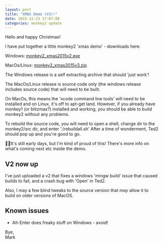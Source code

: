 ```yaml
---
layout: post
title: "XMAS Demo (V3)!"
date: 2015-12-23 17:07:00
categories: monkey2 update
---
```


Hello and happy Christmas!

I have put together a little monkey2 'xmas demo' - downloads here:

Windows: [monkey2_xmas2015v2.exe](http://www.monkey-x.com/mak/mx2/monkey2_xmas2015v2.exe)

MacOs/Linux: [monkey2_xmas2015v3.zip](http://www.monkey-x.com/mak/mx2/monkey2_xmas2015v3.zip)

The Windows release is a self extracting archive that should 'just work'!

The MacOs/Linux release is source code only (the windows release includes source code) that will need to be built.

On MacOs, this means the 'xcode command line tools' will need to be installed and on Linux, it's off to apt-get land. However, if you already have monkey1 (or blitzmax?) installed and working, you should be able to build monkey2 without any problems.

To rebuild the source code, you will need to open a shell, change dir to the monkey2/src dir, and enter './rebuildall.sh' After a time of wonderment, Ted2 should pop up and you're good to go.

It's still early days, but I'm kind of proud of this! There's more info on what's coming next etc inside the demo.


## V2 now up

I've just uploaded a v2 that fixes a windows 'mingw build' issue that caused builds to fail, and a crash bug with 'Open' in Ted2.

Also, I may a few blind tweaks to the source version that *may* allow it to build on older versions of MacOS.

## Known issues

* Alt-Enter does freaky stuff on Windows - avoid!


Bye,  
Mark
